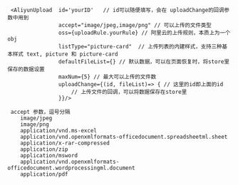  
     <AliyunUpload  id='yourID'   // id可以随便填写，会在 uploadChange的回调参数中用到
                    accept="image/jpeg,image/png" // 可以上传的文件类型
                    oss={uploadRule.yourRule} // 阿里云的上传规则，本质上为一个obj
                    listType="picture-card"  // 上传列表的内建样式，支持三种基本样式 text, picture 和 picture-card
                    defaultFileList={} // 默认数据，可以在页面恢复时，将store里保存的数据设置
                    maxNum={5} // 最大可以上传的文件数
                    uploadChange={(id, fileList)=> { // 这里的id即上面的id
                        // 上传文件的回调，可以将数据保存在store里
                    }}/>
                    
     accept 参数，逗号分隔
        image/jpeg
        image/png
        application/vnd.ms-excel
        application/vnd.openxmlformats-officedocument.spreadsheetml.sheet
        application/x-rar-compressed
        application/zip
        application/msword
        application/vnd.openxmlformats-officedocument.wordprocessingml.document
        application/pdf